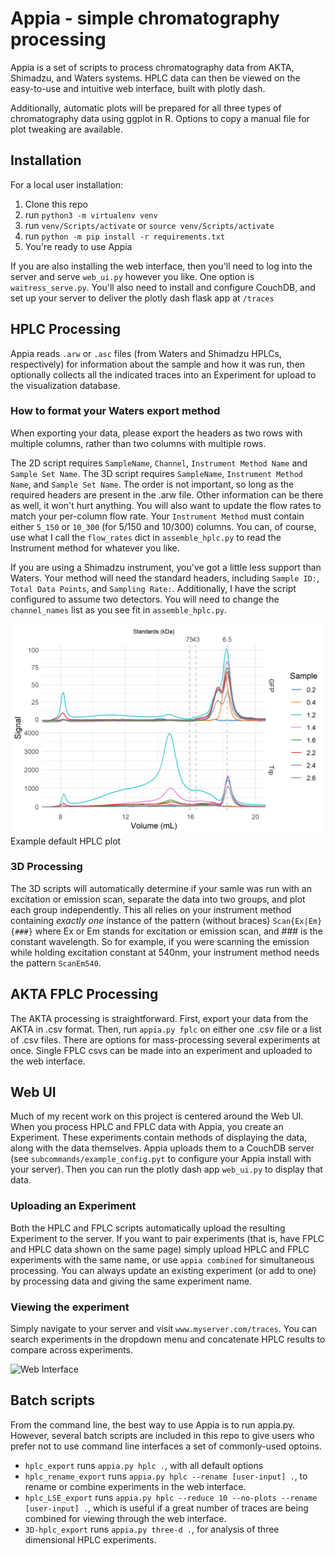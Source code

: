 # Appia - simple chromatography processing
Appia is a set of scripts to process chromatography data from AKTA, Shimadzu, and
Waters systems. HPLC data can then be viewed on the easy-to-use and intuitive
web interface, built with plotly dash.

Additionally, automatic plots will be prepared for all three types of chromatography
data using ggplot in R. Options to copy a manual file for plot tweaking are
available.

## Installation
For a local user installation:
1. Clone this repo
2. run `python3 -m virtualenv venv`
3. run `venv/Scripts/activate` or `source venv/Scripts/activate`
4. run `python -m pip install -r requirements.txt`
5. You're ready to use Appia

If you are also installing the web interface, then you'll need to log into the server
and serve `web_ui.py` however you like. One option is `waitress_serve.py`. You'll
also need to install and configure CouchDB, and set up your server to deliver
the plotly dash flask app at `/traces`

## HPLC Processing
Appia reads `.arw` or `.asc` files (from Waters and Shimadzu HPLCs, respectively)
for information about the sample and how it was run, then optionally collects all the indicated
traces into an Experiment for upload to the visualization database.

### How to format your Waters export method
When exporting your data, please export the headers as two rows with multiple columns,
rather than two columns with multiple rows.

The 2D script requires `SampleName`, `Channel`, `Instrument Method Name` and
`Sample Set Name`. The 3D script requires `SampleName`, `Instrument Method
Name`, and `Sample Set Name`. The order is not important, so long as the
required headers are present in the .arw file. Other information can be there as
well, it won't hurt anything. You will also want to update the flow rates to
match your per-column flow rate. Your `Instrument Method` must contain either
`5_150` or `10_300` (for 5/150 and 10/300) columns. You can, of course, use what
I call the `flow_rates` dict in `assemble_hplc.py` to read the Instrument method
for whatever you like.

If you are using a Shimadzu instrument, you've got a little less support than Waters.
Your method will need the standard headers, including `Sample ID:`, `Total Data Points`, and
`Sampling Rate:`. Additionally, I have the script configured to assume two detectors.
You will need to change the `channel_names` list as you see fit in `assemble_hplc.py`.

![Example 2D Trace](HPLC-tests/2d_example_plot.png)
Example default HPLC plot

### 3D Processing
The 3D scripts will automatically determine if your samle was run with an excitation
or emission scan, separate the data into two groups, and plot each group independently.
This all relies on your instrument method containing _exactly one_ instance of the
pattern (without braces) `Scan{Ex|Em}{###}` where Ex or Em stands for excitation or
emission scan, and ### is the constant wavelength. So for example, if you
were scanning the emission while holding excitation constant at 540nm, your
instrument method needs the pattern `ScanEm540`.

## AKTA FPLC Processing
The AKTA processing is straightforward. First, export your data from the AKTA in
.csv format. Then, run `appia.py fplc` on either one .csv file or a list of
.csv files. There are options for mass-processing several experiments at once.
Single FPLC csvs can be made into an experiment and uploaded to the web interface.

## Web UI

Much of my recent work on this project is centered around the Web UI. When you
process HPLC and FPLC data with Appia, you create an Experiment. These experiments
contain methods of displaying the data, along with the data themselves. Appia uploads
them to a CouchDB server (see `subcommands/example_config.pyt` to configure your
Appia install with your server). Then you can run the plotly dash app `web_ui.py`
to display that data.

### Uploading an Experiment
Both the HPLC and FPLC scripts automatically upload the resulting Experiment to
the server. If you want to pair experiments (that is, have FPLC and HPLC data
shown on the same page) simply upload HPLC and FPLC experiments with the same name,
or use `appia combined` for simultaneous processing. You can always update an existing
experiment (or add to one) by processing data and giving the same experiment name.

### Viewing the experiment
Simply navigate to your server and visit `www.myserver.com/traces`. You can search
experiments in the dropdown menu and concatenate HPLC results to compare across
experiments.

![Web Interface](HPLC-tests/web_interface.gif)

## Batch scripts
From the command line, the best way to use Appia is to run appia.py. However,
several batch scripts are included in this repo to give users who prefer not
to use command line interfaces a set of commonly-used optoins.

 * `hplc_export` runs `appia.py hplc .`, with all default options
 * `hplc_rename_export` runs `appia.py hplc --rename [user-input] .`, to rename
or combine experiments in the web interface.
 * `hplc_LSE_export` runs `appia.py hplc --reduce 10 --no-plots --rename [user-input] .`,
which is useful if a great number of traces are being combined
for viewing through the web interface.
 * `3D-hplc_export` runs `appia.py three-d .`, for analysis of three dimensional
HPLC experiments.
